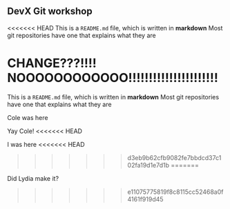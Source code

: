 ## DevX Git workshop

<<<<<<< HEAD
This is a `README.md` file, which is written in **markdown** Most git repositories have one that explains what they are

CHANGE???!!!! NOOOOOOOOOOOO!!!!!!!!!!!!!!!!!!!!!!
=======
This is a `README.md` file, which is written in **markdown** Most git repositories have one that explains what they are

Cole was here

Yay Cole!
<<<<<<< HEAD




I was here
<<<<<<< HEAD
>>>>>>> d3eb9b62cfb9082fe7bbdcd37c102fa19d1e7d1b
=======

Did Lydia make it?
>>>>>>> e11075775819f8c8115cc52468a0f4161f919d45
